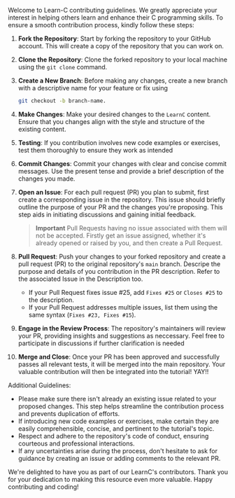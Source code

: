 Welcome to Learn-C contributing guidelines. We greatly appreciate your interest in helping others learn and enhance their C programming skills. To ensure a smooth contribution process, kindly follow these steps:

1. **Fork the Repository**: Start by forking the repository to your GitHub account. This will create a copy of the repository that you can work on.

2. **Clone the Repository**: Clone the forked repository to your local machine using the `git clone` command.
3. **Create a New Branch**: Before making any changes, create a new branch with a descriptive name for your feature or fix using
   ```bash
   git checkout -b branch-name.
   ```
4. **Make Changes**: Make your desired changes to the `LearnC` content. Ensure that you changes align with the style and structure of the existing content.
5. **Testing**: If you contribution involves new code examples or exercises, test them thoroughly to ensure they work as intended
6. **Commit Changes**: Commit your changes with clear and concise commit messages. Use the present tense and provide a brief description of the changes you made.
7. **Open an Issue**: For each pull request (PR) you plan to submit, first create a corresponding issue in the repository. This issue should briefly outline the purpose of your PR and the changes you're proposing. This step aids in initiating discussions and gaining initial feedback.
   > **Important**
   Pull Requests having no issue associated with them will not be accepted. Firstly get an issue assigned, whether it's already opened or raised by you, and then create a Pull Request.
9. **Pull Request**: Push your changes to your forked repository and create a pull request (PR) to the original repository's `main` branch. Descripe the purpose and details of you contribution in the PR description. Refer to the associated Issue in the Description too.
    - If your Pull Request fixes issue #25, add `Fixes #25` or `Closes #25` to the description.
    - If your Pull Request addresses multiple issues, list them using the same syntax (`Fixes #23, Fixes #15`).
11. **Engage in the Review Process**: The repository's maintainers will review your PR, providing insights and suggestions as neccessary. Feel free to participate in discussions if further clarification is needed
12. **Merge and Close**: Once your PR has been approved and successfully passes all relevant tests, it will be merged into the main repository. Your valuable contribution will then be integrated into the tutorial! YAY!!

Additional Guidelines:
- Please make sure there isn't already an existing issue related to your proposed changes. This step helps streamline the contribution process and prevents duplication of efforts.
- If introducing new code examples or exercises, make certain they are easily comprehensible, concise, and pertinent to the tutorial's topic.
- Respect and adhere to the repository's code of conduct, ensuring courteous and professional interactions.
- If any uncertainties arise during the process, don't hesitate to ask for guidance by creating an issue or adding comments to the relevant PR.

We're delighted to have you as part of our LearnC's contributors. Thank you for your dedication to making this resource even more valuable. Happy contributing and coding!
